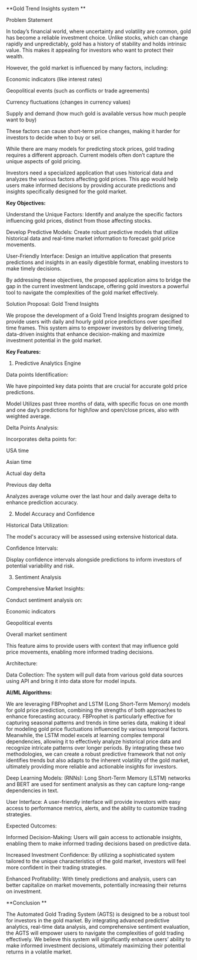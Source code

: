  

**Gold Trend Insights system **

Problem Statement 

In today’s financial world, where uncertainty and volatility are common, gold has become a reliable investment choice. Unlike stocks, which can change rapidly and unpredictably, gold has a history of stability and holds intrinsic value. This makes it appealing for investors who want to protect their wealth. 

However, the gold market is influenced by many factors, including: 

Economic indicators (like interest rates) 

Geopolitical events (such as conflicts or trade agreements) 

Currency fluctuations (changes in currency values) 

Supply and demand (how much gold is available versus how much people want to buy) 

These factors can cause short-term price changes, making it harder for investors to decide when to buy or sell. 

While there are many models for predicting stock prices, gold trading requires a different approach. Current models often don’t capture the unique aspects of gold pricing. 

Investors need a specialized application that uses historical data and analyzes the various factors affecting gold prices. This app would help users make informed decisions by providing accurate predictions and insights specifically designed for the gold market. 

**Key Objectives:** 

Understand the Unique Factors: Identify and analyze the specific factors influencing gold prices, distinct from those affecting stocks. 

Develop Predictive Models: Create robust predictive models that utilize historical data and real-time market information to forecast gold price movements. 

User-Friendly Interface: Design an intuitive application that presents predictions and insights in an easily digestible format, enabling investors to make timely decisions. 

 

By addressing these objectives, the proposed application aims to bridge the gap in the current investment landscape, offering gold investors a powerful tool to navigate the complexities of the gold market effectively. 

Solution Proposal: Gold Trend Insights  

We propose the development of a Gold Trend Insights program designed to provide users with daily and hourly gold price predictions over specified time frames. This system aims to empower investors by delivering timely, data-driven insights that enhance decision-making and maximize investment potential in the gold market. 

**Key Features:** 

1. Predictive Analytics Engine 

Data points Identification: 

We have pinpointed key data points that are crucial for accurate gold price predictions. 

Model Utilizes past three months of data, with specific focus on one month and one day’s predictions for high/low and open/close prices, also with weighted average. 

Delta Points Analysis: 

Incorporates delta points for: 

USA time 

Asian time 

Actual day delta 

Previous day delta 

Analyzes average volume over the last hour and daily average delta to enhance prediction accuracy. 

2. Model Accuracy and Confidence 

Historical Data Utilization: 

The model's accuracy will be assessed using extensive historical data. 

Confidence Intervals: 

Display confidence intervals alongside predictions to inform investors of potential variability and risk. 

3. Sentiment Analysis 

Comprehensive Market Insights: 

Conduct sentiment analysis on: 

Economic indicators 

Geopolitical events 

Overall market sentiment 

This feature aims to provide users with context that may influence gold price movements, enabling more informed trading decisions. 

Architecture: 

 

Data Collection: The system will pull data from various gold data sources using API and bring it into data store for model inputs.  

**AI/ML Algorithms:** 

We are leveraging FBProphet and LSTM (Long Short-Term Memory) models for gold price prediction, combining the strengths of both approaches to enhance forecasting accuracy. FBProphet is particularly effective for capturing seasonal patterns and trends in time series data, making it ideal for modeling gold price fluctuations influenced by various temporal factors. Meanwhile, the LSTM model excels at learning complex temporal dependencies, allowing it to effectively analyze historical price data and recognize intricate patterns over longer periods. By integrating these two methodologies, we can create a robust predictive framework that not only identifies trends but also adapts to the inherent volatility of the gold market, ultimately providing more reliable and actionable insights for investors. 

Deep Learning Models: (RNNs): Long Short-Term Memory (LSTM) networks and BERT are used for sentiment analysis as they can capture long-range dependencies in text.  

User Interface: A user-friendly interface will provide investors with easy access to performance metrics, alerts, and the ability to customize trading strategies. 

Expected Outcomes: 

Informed Decision-Making: Users will gain access to actionable insights, enabling them to make informed trading decisions based on predictive data. 

Increased Investment Confidence: By utilizing a sophisticated system tailored to the unique characteristics of the gold market, investors will feel more confident in their trading strategies. 

Enhanced Profitability: With timely predictions and analysis, users can better capitalize on market movements, potentially increasing their returns on investment. 

**Conclusion **

The Automated Gold Trading System (AGTS) is designed to be a robust tool for investors in the gold market. By integrating advanced predictive analytics, real-time data analysis, and comprehensive sentiment evaluation, the AGTS will empower users to navigate the complexities of gold trading effectively. We believe this system will significantly enhance users’ ability to make informed investment decisions, ultimately maximizing their potential returns in a volatile market. 

  

 

 

 
